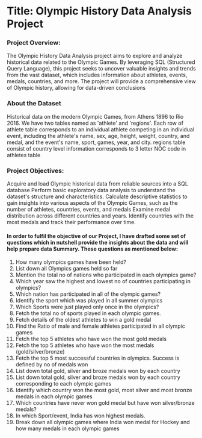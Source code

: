 # Title: Olympic History Data Analysis Project
### Project Overview:
The Olympic History Data Analysis project aims to explore and analyze historical data related to the Olympic Games. By leveraging SQL (Structured Query Language), this project seeks to uncover valuable insights and trends from the vast dataset, which includes information about athletes, events, medals, countries, and more. The project will provide a comprehensive view of Olympic history, allowing for data-driven conclusions
### About the Dataset
Historical data on the modern Olympic Games, from Athens 1896 to Rio 2016. We have two tables named as 'athlete' and 'regions'.
Each row of athlete table corresponds to an individual athlete competing in an individual event, including the athlete's name, sex, age, height, weight, country, and medal, and the event's name, sport, games, year, and city.
regions table consist of country level information corresponds to 3 letter NOC code in athletes table
### Project Objectives:
Acquire and load Olympic historical data from reliable sources into a SQL database
Perform basic exploratory data analysis to understand the dataset's structure and characteristics.
Calculate descriptive statistics to gain insights into various aspects of the Olympic Games, such as the number of athletes, countries, events, and medals
Examine medal distribution across different countries and years.
Identify countries with the most medals and track their performance over time.

#### In order to fulfil the objective of our Project, I have drafted some set of questions which in nutshell provide the insights about the data and will help prepare data Summary. These questions as mentioned below:
1) How many olympics games have been held?
2) List down all Olympics games held so far
3) Mention the total no of nations who participated in each olympics game?
4) Which year saw the highest and lowest no of countries participating in olympics?
5) Which nation has participated in all of the olympic games?
6) Identify the sport which was played in all summer olympics
7) Which Sports were just played only once in the olympics?
8) Fetch the total no of sports played in each olympic games.
9) Fetch details of the oldest athletes to win a gold medal
10) Find the Ratio of male and female athletes participated in all olympic games
11) Fetch the top 5 athletes who have won the most gold medals
12) Fetch the top 5 athletes who have won the most medals (gold/silver/bronze)
13) Fetch the top 5 most successful countries in olympics. Success is defined by no of medals won
14) List down total gold, silver and broze medals won by each country
15) List down total gold, silver and broze medals won by each country corresponding to each olympic games
16) Identify which country won the most gold, most silver and most bronze medals in each olympic games
17) Which countries have never won gold medal but have won silver/bronze medals?
18) In which Sport/event, India has won highest medals.
19) Break down all olympic games where India won medal for Hockey and how many medals in each olympic games


